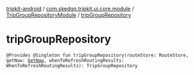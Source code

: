 [tripkit-android](../../index.md) / [com.skedgo.tripkit.ui.core.module](../index.md) / [TripGroupRepositoryModule](index.md) / [tripGroupRepository](./trip-group-repository.md)

# tripGroupRepository

`@Provides @Singleton fun tripGroupRepository(routeStore: RouteStore, getNow: `[`GetNow`](../../com.skedgo.tripkit.time/-get-now/index.md)`, whenToRefreshRoutingResults: WhenToRefreshRoutingResults): TripGroupRepository`